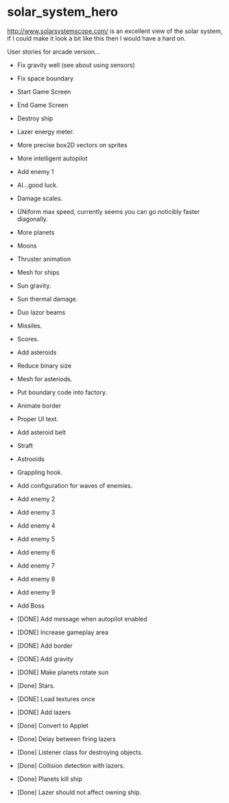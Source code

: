 solar_system_hero
=================

http://www.solarsystemscope.com/ is an excellent view of the solar system, if I could make it look a bit like this then I would have a hard on.

User stories for arcade version...

 - Fix gravity well (see about using sensors)
 - Fix space boundary
 - Start Game Screen
 - End Game Screen
 - Destroy ship
 - Lazer energy meter.
 - More precise box2D vectors on sprites
 - More intelligent autopilot
 - Add enemy 1
 - AI...good luck.
 - Damage scales.
 - UNiform max speed, currently seems you can go noticibly faster diagonally.
 - More planets
 - Moons
 - Thruster animation
 - Mesh for ships
 - Sun gravity.
 - Sun thermal damage.
 - Duo lazor beams
 - Missiles.
 - Scores.
 - Add asteroids
 - Reduce binary size
 - Mesh for asteriods.
 - Put boundary code into factory.
 - Animate border
 - Proper UI text.
 - Add asteroid belt
 - Straft
 - Astrooids
 - Grappling hook.
 - Add configuration for waves of enemies.
 - Add enemy 2
 - Add enemy 3
 - Add enemy 4
 - Add enemy 5
 - Add enemy 6
 - Add enemy 7
 - Add enemy 8
 - Add enemy 9
 - Add Boss





 - [DONE] Add message when autopilot enabled
 - [DONE] Increase gameplay area
 - [DONE] Add border
 - [DONE] Add gravity
 - [DONE] Make planets rotate sun
 - [Done] Stars.
 - [DONE] Load textures once
 - [DONE] Add lazers
 - [Done] Convert to Applet
 - [Done] Delay between firing lazers
 - [Done] Listener class for destroying objects.
 - [Done] Collision detection with lazers.
 - [Done] Planets kill ship
 - [Done] Lazer should not affect owning ship.